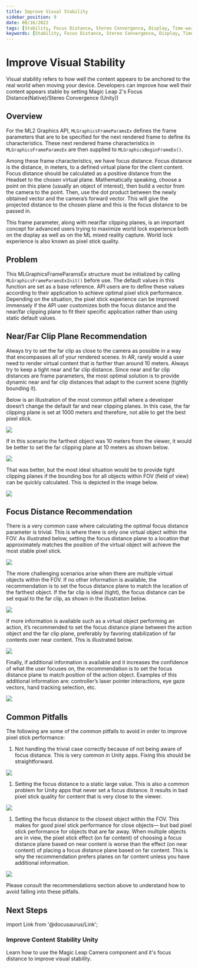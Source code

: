 ```yaml
---
title: Improve Visual Stability
sidebar_position: 9
date: 08/16/2022
tags: [Stability, Focus Distance, Stereo Convergence, Display, Time-warp]
keywords: [Stability, Focus Distance, Stereo Convergence, Display, Time-warp]
---
```


# Improve Visual Stability

Visual stability refers to how well the content appears to be anchored to the real world when moving your device. Developers can improve how well their content appears stable by setting Magic Leap 2's Focus Distance(Native)/Stereo Convergence (Unity))

## Overview

For the ML2 Graphics API, `MLGraphicsFrameParamsEx` defines the frame parameters that are to be specified for the next rendered frame to define its characteristics. These next rendered frame characteristics in `MLGraphicsFrameParamsEx` are then supplied to `MLGraphicsBeginFrameEx()`.

Among these frame characteristics, we have focus distance. Focus distance is the distance, in meters, to a defined virtual plane for the client content. Focus distance should be calculated as a positive distance from the Headset to the chosen virtual plane. Mathematically speaking, choose a point on this plane (usually an object of interest), then build a vector from the camera to the point. Then, use the dot product between the newly obtained vector and the camera’s forward vector. This will give the projected distance to the chosen plane and this is the focus distance to be passed in.

This frame parameter, along with near/far clipping planes, is an important concept for advanced users trying to maximize world lock experience both on the display as well as on the ML mixed reality capture. World lock experience is also known as pixel stick quality.

## Problem

This MLGraphicsFrameParamsEx structure must be initialized by calling `MLGraphicsFrameParamsExInit()`  before use. The default values in this function are set as a base reference. API users are to define these values according to their application to achieve optimal pixel stick performance. Depending on the situation, the pixel stick experience can be improved immensely if the API user customizes both the focus distance and the near/far clipping plane to fit their specific application rather than using static default values.

## Near/Far Clip Plane Recommendation

Always try to set the far clip as close to the camera as possible in a way that encompasses all of your rendered scenes. In AR, rarely would a user need to render virtual content that is farther than around 10 meters. Always try to keep a tight near and far clip distance. Since near and far clip distances are frame parameters, the most optimal solution is to provide dynamic near and far clip distances that adapt to the current scene (tightly bounding it).

Below is an illustration of the most common pitfall where a developer doesn’t change the default far and near clipping planes. In this case, the far clipping plane is set at 1000 meters and therefore, not able to get the best pixel stick.

![](/img/focus-distance/focus_distance_001.png)

If in this scenario the farthest object was 10 meters from the viewer, it would be better to set the far clipping plane at 10 meters as shown below.

![](/img/focus-distance/focus_distance_002.png)

That was better, but the most ideal situation would be to provide tight clipping planes if the bounding box for all objects within FOV (field of view) can be quickly calculated. This is depicted in the image below.

![](/img/focus-distance/focus_distance_003.png)

## Focus Distance Recommendation

There is a very common case where calculating the optimal focus distance parameter is trivial. This is where there is only one virtual object within the FOV. As illustrated below, setting the focus distance plane to a location that approximately matches the position of the virtual object will achieve the most stable pixel stick.

![](/img/focus-distance/focus_distance_004.png)

The more challenging scenarios arise when there are multiple virtual objects within the FOV. If no other information is available, the recommendation is to set the focus distance plane to match the location of the farthest object. If the far clip is ideal (tight), the focus distance can be set equal to the far clip, as shown in the illustration below.

![](/img/focus-distance/focus_distance_005.png)

If more information is available such as a virtual object performing an action, it’s recommended to set the focus distance plane between the action object and the far clip plane, preferably by favoring stabilization of far contents over near content. This is illustrated below.

![](/img/focus-distance/focus_distance_006.png)

Finally, if additional information is available and it increases the confidence of what the user focuses on, the recommendation is to set the focus distance plane to match position of the action object. Examples of this additional information are: controller’s laser pointer interactions, eye gaze vectors, hand tracking selection, etc.

![](/img/focus-distance/focus_distance_007.png)

## Common Pitfalls

The following are some of the common pitfalls to avoid in order to improve pixel stick performance:


1) Not handling the trivial case correctly because of not being aware of focus distance. This is very common in Unity apps. Fixing this should be straightforward.

![](/img/focus-distance/focus_distance_008.png)

1) Setting the focus distance to a static large value. This is also a common problem for Unity apps that never set a focus distance. It results in bad pixel stick quality for content that is very close to the viewer.

![](/img/focus-distance/focus_distance_009.png)

1) Setting the focus distance to the closest object within the FOV. This makes for good pixel stick performance for close objects— but bad pixel stick performance for objects that are far away. When multiple objects are in view, the pixel stick effect (on far content) of choosing a focus distance plane based on near content is worse than the effect (on near content) of placing a focus distance plane based on far content. This is why the recommendation prefers planes on far content unless you have additional information.

![](/img/focus-distance/focus_distance_010.png)

Please consult the recommendations section above to understand how to avoid falling into these pitfalls.

## Next Steps

import Link from '@docusaurus/Link';

<h3><Link to="/docs/guides/unity/display/unity-stabilization-overview"> Improve Content Stability Unity</Link> </h3>

Learn how to use the Magic Leap Camera component and it's focus distance to improve visual stability.
